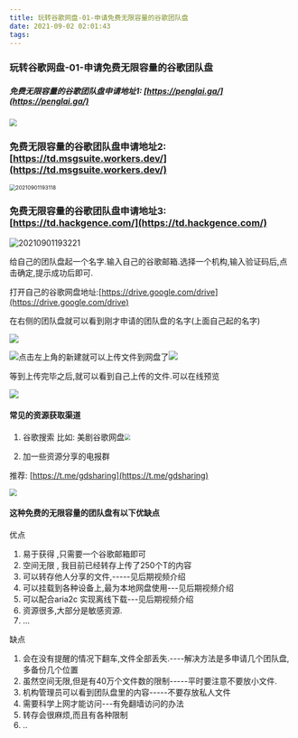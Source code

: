 ```yaml
---
title: 玩转谷歌网盘-01-申请免费无限容量的谷歌团队盘
date: 2021-09-02 02:01:43
tags:
---
```

### 玩转谷歌网盘-01-申请免费无限容量的谷歌团队盘

##### 免费无限容量的谷歌团队盘申请地址1: [https://penglai.ga/](https://penglai.ga/)

<img src="https://do.445600.cf/wp-content/uploads/2021/03/427e97bc482dc444e93ad1221ee8e48b.png" style="zoom:80%;" />

### 免费无限容量的谷歌团队盘申请地址2: [https://td.msgsuite.workers.dev/](https://td.msgsuite.workers.dev/)

<img src="https://cdn.jsdelivr.net/gh/jth445600/picgo@master/img/20210901193118.png" alt="20210901193118" style="zoom:67%;" />

### 免费无限容量的谷歌团队盘申请地址3: [https://td.hackgence.com/](https://td.hackgence.com/)


![20210901193221](https://cdn.jsdelivr.net/gh/jth445600/picgo@master/img/20210901193221.png)


给自己的团队盘起一个名字.输入自己的谷歌邮箱.选择一个机构,输入验证码后,点击确定,提示成功后即可.

打开自己的谷歌网盘地址:[https://drive.google.com/drive](https://drive.google.com/drive)

在右侧的团队盘就可以看到刚才申请的团队盘的名字(上面自己起的名字)

![](https://do.445600.cf/wp-content/uploads/2021/03/b49b9d7b36c71c12b850eec09f9a6fb5.png)

![](https://do.445600.cf/wp-content/uploads/2021/03/07736794d70237f5b0a058cd21236186.png)点击左上角的新建就可以上传文件到网盘了![](https://do.445600.cf/wp-content/uploads/2021/03/ffbd0156b1a2a90b1f77878ed59536bf.png)

等到上传完毕之后,就可以看到自己上传的文件.可以在线预览

![](https://do.445600.cf/wp-content/uploads/2021/03/a8e491e035bfaeaa958c9df43aeab1d3.png)

#### 常见的资源获取渠道

1. 谷歌搜索 比如: 美剧谷歌网盘<img src="https://do.445600.cf/wp-content/uploads/2021/03/8d25116ea004094f222c1fc3e70742eb.png" style="zoom:67%;" />

0. 加一些资源分享的电报群

  推荐: [https://t.me/gdsharing](https://t.me/gdsharing)

<img src="https://do.445600.cf/wp-content/uploads/2021/03/90310aae3bc4d0032bc83319a46a5478.png" style="zoom:80%;" />

#### 这种免费的无限容量的团队盘有以下优缺点

优点

1. 易于获得 ,只需要一个谷歌邮箱即可
2. 空间无限 , 我目前已经转存上传了250个T的内容
3. 可以转存他人分享的文件,-----见后期视频介绍
4. 可以挂载到各种设备上,最为本地网盘使用---见后期视频介绍
5. 可以配合aria2c 实现离线下载---见后期视频介绍
6. 资源很多,大部分是敏感资源.
7. ...

缺点

1. 会在没有提醒的情况下翻车,文件全部丢失.----解决方法是多申请几个团队盘,多备份几个位置
2. 虽然空间无限,但是有40万个文件数的限制-----平时要注意不要放小文件.
3. 机构管理员可以看到团队盘里的内容-----不要存放私人文件
4. 需要科学上网才能访问---有免翻墙访问的办法
5. 转存会很麻烦,而且有各种限制
6. ..















